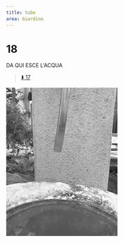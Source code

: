 ```yaml
---
title: tubo
area: Giardino
---
```

# 18
DA QUI ESCE L'ACQUA

> [⬇️ 17](17-giardino-pompa.md)

![foto_9](../_assets/preview/foto_9.jpg)
